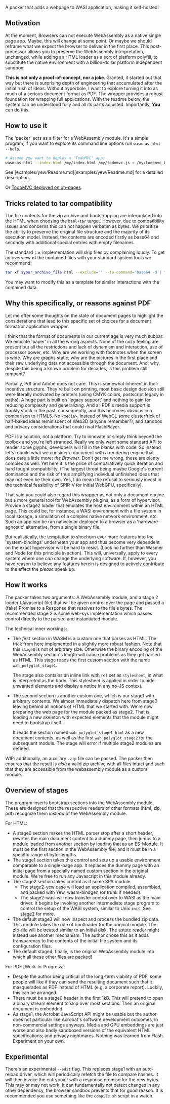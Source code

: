 A packer that adds a webpage to WASI application, making it self-hosted!

## Motivation

At the moment, Browsers can not execute WebAssembly as a native single page
app. Maybe, this will change at some point. Or maybe we should reframe what we
expect the browser to deliver in the first place. This post-processor allows
you to preserve the WebAssembly interpretation, unchanged, while adding an HTML
loader as a sort of platform polyfill, to substitute the native environment
with a billion-dollar platform independent sandbox.

**This is not only a proof-of-concept, nor a joke**. Granted, it started out
that way but there is surprising depth of engineering that accumulated after
the initial rush of ideas. Without hyperbole, I want to explore turning it into
as much of a serious document format as PDF. The wrapper provides a robust
foundation for wrapping full applications. With the readme below, the system
can be understood fully and all its parts adjusted. Importantly, **You** can do
this.

## How to use it

The 'packer' acts as a filter for a WebAssembly module. It's a simple program,
if you want to explore its command line options run `wasm-as-html --help`.

```bash
# Assume you want to deploy a 'TodoMVC' app:
wasm-as-html --index-html /my/index.html /my/todomvc.js < /my/todomvc_bg.wasm > todomvc.html
```

See [examples/yew/Readme.md][examples/yew/Readme.md] for a detailed description.

Or [TodoMVC deployed on gh-pages](https://heroickatora.github.io/wasm-as-html/examples/yew/todomvc.html).

## Tricks related to tar compatibility

The file contents for the zip archive and bootstrapping are interpolated into
the HTML when choosing the `html+tar` target. However, due to compatibility
issues and concerns this can not happen verbatim as bytes. We prioritize the
ability to preserve the original file structure and the majority of its
execution model. Instead, the contents are encoded firstly as base64 and
secondly with additional special entries with empty filenames.

The standard `tar` implementation will skip files by complaining loudly. To get
an overview of the contained files with your standard system tools we
recommend:

```bash
tar xf $your_archive_file.html --exclude='' --to-command='base64 -d | file -'
```

You may want to modify this as a template for similar interactions with the
contained data.

## Why this specifically, or reasons against PDF

Let me offer some thoughts on the state of document pages to highlight the
considerations that lead to this specific set of choices for a document
format/or application wrapper.

I think that the format of documents in our current age is very much subpar. We
emulate 'paper' in all the wrong aspects. None of the cozy feeling are present
but all the restrictions and lack of dynamism and interaction, use of processor
power, etc. Why are we working with footnotes when the screen is wide. Why are
graphs static; why are the pictures in the first place and their raw underlying
data not accessible through the document. And; why, despite this being a known
problem for decades, is this problem still rampant?

Partially, Pdf and Adobe does not care. This is somewhat inherent in their
incentive structure. They're built on printing, most basic design decision
still were literally motivated by printers (using CMYK colors, postscript
legacy in paths). A huge part is built on 'legacy support' and nothing to gain
for reducing complexity and generalizing. And all PDF's media support is
frankly stuck in the past, consequently, and this becomes obvious in a
comparison to HTML5. No `<media>`, instead of WebGL some clusterfrick of
half-baked ideas reminiscent of Web3D (anyone remember?), and sandbox and
privacy considerations that could rival FlashPlayer.

PDF is a solution, not a platform. Try to innovate or simply think beyond the
toolbox and you're left stranded. Really we only want some standard API to
render some glyphs, developers will fill in the blanks with code. So instead
let's rebuild what we consider a document with a rendering engine that does
care a little more: *the Browser*. Don't get me wrong, these are plenty complex
as well. Yet here it is the price of comparatively quick iteration and hard
fought compatibility. (The largest threat being maybe Google's current
dominance and the risk of thus amplifying individual unfinished ideas that may
not even be their own. Yes, I do mean the refusal to seriously invest in the
technical feasibility of SPIR-V for initial WebGPU, specifically).

That said you could also regard this wrapper as not only a document engine but
a more general tool for WebAssembly plugins, as a form of hypervisor. Provide a
stage2 loader that emulates the host environment within an HTML page. This
could be, for instance, a WASI environment with a file system in local storage,
a simulation of a complex native network environment, etc. Such an app can be
ran natively or deployed to a browser as a 'hardware-agnostic' alternative,
from a single binary file.

But realistically, the temptation to shoehorn ever more features into the
'system-bindings' underneath your app and thus become very dependent on the
exact hypervisor will be hard to resist. (Look no further than Wasmer and Node
for this principle in action). This will, universally, apply to every system
where one _can_ change the underlying software. If, however, you have reason to
believe any features herein is designed to actively contribute to the effect
the *please* speak up.

## How it works

The packer takes two arguments: A WebAssembly module, and a stage 2 loader
(Javascript file) that will be given control over the page and passed a (fake)
Promise to a Response that resolves to the file's bytes. The recommended stage
2 is some web-sys implementation which passes control directly to the parsed
and instantiated module.

The technical inner workings:
* The *first* section in WASM is a custom one that parses as HTML. The trick
  from [here](https://fuzzinglabs.com/polyglot-webassembly-module-html-js-wasm/)
  implemented in a slightly more robust fashion. Note that this `stage0` is not
  of arbitrary size. Otherwise the binary encoding of the WebAssembly section's
  length will cause problems as they get parsed as HTML. This stage reads the
  first custom section with the name `wah_polyglot_stage1`.

  The stage also contains an inline link with `rel` set as `stylesheet`, in
  what is interpreted as the body. This stylesheet is applied in order to hide
  unwanted elements and display a notice in any no-JS context.

* The second section is another custom one, which is our stage1 with arbitrary
  contents. We almost immediately dispatch here from stage0 leaving behind all
  notions of HTML that we started with. We're now preparing the web page for
  the module packed as stage2. That is, loading a new skeleton with expected
  elements that the module might need to bootstrap itself.

  It reads the section named `wah_polyglot_stage1_html` as a new document
  contents, as well as the first `wah_polyglot_stage2` for the subsequent
  module. The stage will error if multiple stage2 modules are defined.

WIP: additionally, an auxiliary `.zip` file can be passed. The packer then
ensures that the result is _also_ a valid zip archive with all files intact and
such that they are accessible from the webassembly module as a custom module.

## Overview of stages

The program inserts bootstrap sections into the WebAssembly module. These are
designed that the respective readers of other formats (html, zip, pdf)
recognize them *instead* of the WebAssembly module.

For HTML:
- A stage0 section makes the HTML parser stop after a short header, rewrites
  the main document content to a dummy page, then jumps to a module loaded from
  another section by loading that as an ES-Module. It must be the first section
  in the WebAssembly file; and it must be in a specific range of byte-lengths.
- The stage1 section takes this control and sets up a usable environment
  comparable to a single-page app. It replaces the dummy page with an initial
  page from a specially named custom section in the original module. We're free
  to run any Javascript in this module already.
- The stage2 section takes control as if some SPA module.
    - The stage2-yew case will load an application compiled, assembled, and
      packed with Yew, wasm-bindgen (or trunk if needed).
    - The stage2-wasi will now transfer control over to WASI as the main
      driver. It begins by invoking another intermediate stage program to
      control the setup of the WASI system, similar to Unix `init`.
      See [stage2](wasi-loader/Readme.md) for more.
- The default stage3 will now inspect and process the bundled zip data. This
  module takes the role of bootloader for the original module. The zip-file
  will be treated similar to an initial disk. The astute reader might instead
  use another mechanism. The author chose this as it adds transparency to the
  contents of the initial file system and its configuration files.
- The default stage4, finally, is the original WebAssembly module into which
  all these other files are packed!

For PDF [Work-In-Progress]:
- Despite the author being critical of the long-term viability of PDF, some
  people will like if they can send the resulting document such that it
  masquerades as PDF instead of HTML (e.g. a corporate report). Luckily, this
  can be arranged.
- There must be a stage0 header in the first 1kB. This will pretend to open a
  binary stream element to skip over most sections. Then an original document
  is embedded.
- As stage1, the Acrobat JavaScript API might be usable but the author does not
  particular like Acrobat's software development outcomes, in non-commercial
  settings anyways. Media and GPU embeddings are just worse and also badly
  sandboxed versions of the equivalent HTML specifications; and privacy
  nightmares. Nothing was learned from Flash. Experiment on your own.

## Experimental

There's an experimental `--edit` flag. This replaces stage1 with an auto-reload
driver, which will periodically refetch the file to compare hashes. It will
then invoke the entrypoint with a response promise for the new bytes. This may
or may not work. It can fundamentally not detect changes in any other
dependency, the browser sandbox prevents that for good reason. It is
recommended you use something like the `compile.sh` script in a watch.
